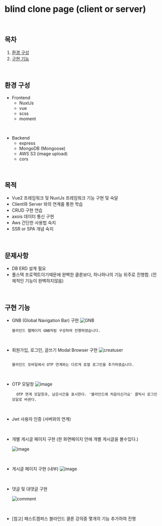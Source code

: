 # blind clone page (client or server)

<br/>

## 목차

1. [환경 구성](#환경-구성)
2. [구현 기능](#구현-기능)

<br/>

## 환경 구성

- Frontend
  - NuxtJs
  - vue
  - scss
  - moment

<br/>

- Backend
  - express
  - MongoDB (Mongoose)
  - AWS S3 (image upload)
  - cors

<br/>

## 목적

- Vue2 프레임워크 및 NuxtJs 프레임워크 기능 구현 및 숙달
- Client와 Server 와의 연계를 통한 학습
- CRUD 구현 연습
- axois 데이터 통신 구현
- Aws 간단한 사용법 숙지
- SSR or SPA 개념 숙지

<br/>

## 문제사항

- DB ERD 설계 필요
- 풀스택 프로젝트이기때문에 완벽한 클론보다, 하나하나의 기능 위주로 진행함. (전체적인 기능이 완벽하지않음)

<br/>

## 구현 기능

- GNB (Global Navigation Bar) 구현
  ![GNB](https://user-images.githubusercontent.com/30334829/156401836-c6befb6f-d488-4e44-9a77-d3899b7ed979.gif)

  ```
  블라인드 웹페이지 GNB처럼 구성하여 진행하였습니다.
  ```

<br/>

- 회원가입, 로그인, 글쓰기 Modal Browser 구현
  ![creatuser](https://user-images.githubusercontent.com/30334829/156402245-2c74af51-2d38-4a40-8343-3eba4e3cab35.gif)

  ```

  블라인드 모바일에서 OTP 연계와는 다르게 로컬 로그인을 추가하였습니다.

  ```

<br/>

- OTP 모달창
  ![image](https://user-images.githubusercontent.com/30334829/156403368-119ce460-04a7-4401-b0c7-60c8f9c76098.png)

  ```
    OTP 연계 모달창과, 남은시간을 표시한다. '블라인드에 처음이신가요' 클릭시 로그인 모달로 바뀐다.
  ```

<br/>

- Jwt 사용자 인증 (서버와의 연계)

<br/>

- 개별 게시글 페이지 구현 (한 화면페이지 안에 개별 게시글을 볼수있다.)

  ![image](https://user-images.githubusercontent.com/30334829/156405801-f4e3620e-78a5-4a72-bad9-b24ee3f73bec.png)

<br/>

- 게시글 페이지 구현 (내부)
  ![image](https://user-images.githubusercontent.com/30334829/156406805-7ab28061-8b56-412f-8c0f-292c607ae22b.png)

<br/>

- 댓글 및 대댓글 구현

  ![comment](https://user-images.githubusercontent.com/30334829/156407919-80f7ad84-f11e-4c3d-874d-be5dabe8dfc6.gif)

<br/>

- [참고] 패스트캠퍼스 블라인드 클론 강의중 몇개의 기능 추가하여 진행
